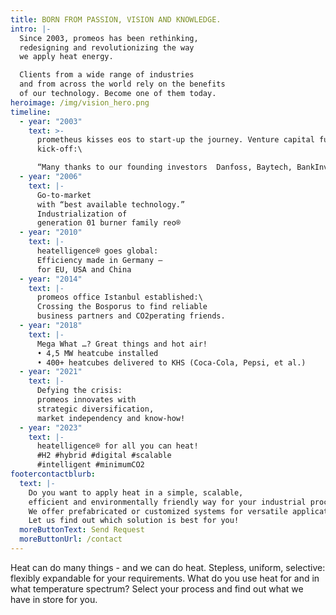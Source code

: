 ```yaml
---
title: BORN FROM PASSION, VISION AND KNOWLEDGE.
intro: |-
  Since 2003, promeos has been rethinking, 
  redesigning and revolutionizing the way 
  we apply heat energy.

  Clients from a wide range of industries 
  and from across the world rely on the benefits 
  of our technology. Become one of them today.
heroimage: /img/vision_hero.png
timeline:
  - year: "2003"
    text: >-
      prometheus kisses eos to start-up the journey. Venture capital fuels the
      kick-off:\

      “Many thanks to our founding investors  Danfoss, Baytech, BankInvest and Vattenfall!”
  - year: "2006"
    text: |-
      Go-to-market 
      with “best available technology.” 
      Industrialization of 
      generation 01 burner family reo®
  - year: "2010"
    text: |-
      heatelligence® goes global: 
      Efficiency made in Germany –
      for EU, USA and China
  - year: "2014"
    text: |-
      promeos office Istanbul established:\
      Crossing the Bosporus to find reliable 
      business partners and CO2perating friends.
  - year: "2018"
    text: |-
      Mega What …? Great things and hot air! 
      • 4,5 MW heatcube installed 
      • 400+ heatcubes delivered to KHS (Coca-Cola, Pepsi, et al.)
  - year: "2021"
    text: |-
      Defying the crisis: 
      promeos innovates with 
      strategic diversification, 
      market independency and know-how!
  - year: "2023"
    text: |-
      heatelligence® for all you can heat!
      #H2 #hybrid #digital #scalable
      #intelligent #minimumCO2
footercontactblurb:
  text: |-
    Do you want to apply heat in a simple, scalable, 
    efficient and environmentally friendly way for your industrial processes? 
    We offer prefabricated or customized systems for versatile applications. 
    Let us find out which solution is best for you!
  moreButtonText: Send Request
  moreButtonUrl: /contact
---
```

Heat can do many things - and we can do heat. 
Stepless, uniform, selective: flexibly expandable for your requirements.
What do you use heat for and in what temperature spectrum? 
Select your process and find out what we have in store for you.